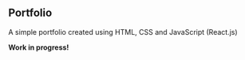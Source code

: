 ## Portfolio

A simple portfolio created using HTML, CSS and JavaScript (React.js)

**Work in progress!**